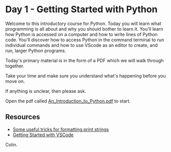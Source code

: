 # Day 1 - Getting Started with Python

Welcome to this introductory course for Python. Today you will learn what programming is all about and why you should bother to learn it. You'll learn how Python is accessed on a computer and how to write lines of Python code. 
You'll discover how to access Python in the command terminal to run individual commands and how to use VScode as an editor to create, and run, larger Python programs.

Today's primary material is in the form of a PDF which we will walk through together.

Take your time and make sure you understand what's happening before you move on.

If anything is unclear, then please ask.

Open the pdf called [An_Introduction_to_Python.pdf](https://github.com/cap508/SAINTS-Bootcamp/blob/main/Day1/An_Introduction_to_Python.pdf) to start.

## Resources
+ [Some useful tricks for formatting print strings](https://www.youtube.com/watch?v=EoNOWVYKyo0&authuser=0)
+ [Getting Started with VSCode](https://code.visualstudio.com/docs/introvideos/basics)


Colin.
